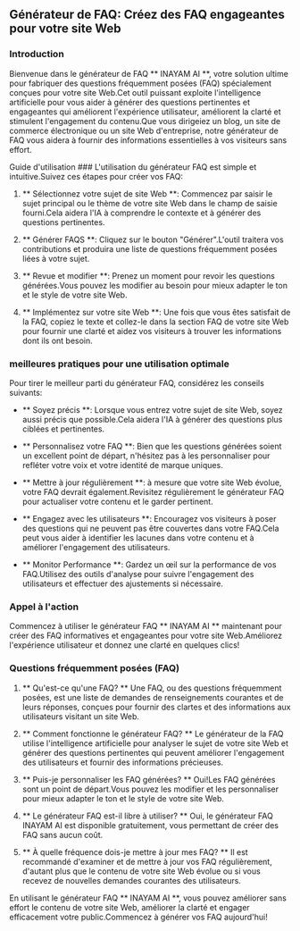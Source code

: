 ## Générateur de FAQ: Créez des FAQ engageantes pour votre site Web

### Introduction
Bienvenue dans le générateur de FAQ ** INAYAM AI **, votre solution ultime pour fabriquer des questions fréquemment posées (FAQ) spécialement conçues pour votre site Web.Cet outil puissant exploite l'intelligence artificielle pour vous aider à générer des questions pertinentes et engageantes qui améliorent l'expérience utilisateur, améliorent la clarté et stimulent l'engagement du contenu.Que vous dirigeiez un blog, un site de commerce électronique ou un site Web d'entreprise, notre générateur de FAQ vous aidera à fournir des informations essentielles à vos visiteurs sans effort.

Guide d'utilisation ###
L'utilisation du générateur FAQ est simple et intuitive.Suivez ces étapes pour créer vos FAQ:

1. ** Sélectionnez votre sujet de site Web **: Commencez par saisir le sujet principal ou le thème de votre site Web dans le champ de saisie fourni.Cela aidera l'IA à comprendre le contexte et à générer des questions pertinentes.

2. ** Générer FAQS **: Cliquez sur le bouton "Générer".L'outil traitera vos contributions et produira une liste de questions fréquemment posées liées à votre sujet.

3. ** Revue et modifier **: Prenez un moment pour revoir les questions générées.Vous pouvez les modifier au besoin pour mieux adapter le ton et le style de votre site Web.

4. ** Implémentez sur votre site Web **: Une fois que vous êtes satisfait de la FAQ, copiez le texte et collez-le dans la section FAQ de votre site Web pour fournir une clarté et aidez vos visiteurs à trouver les informations dont ils ont besoin.

### meilleures pratiques pour une utilisation optimale
Pour tirer le meilleur parti du générateur FAQ, considérez les conseils suivants:

- ** Soyez précis **: Lorsque vous entrez votre sujet de site Web, soyez aussi précis que possible.Cela aidera l'IA à générer des questions plus ciblées et pertinentes.

- ** Personnalisez votre FAQ **: Bien que les questions générées soient un excellent point de départ, n'hésitez pas à les personnaliser pour refléter votre voix et votre identité de marque uniques.

- ** Mettre à jour régulièrement **: à mesure que votre site Web évolue, votre FAQ devrait également.Revisitez régulièrement le générateur FAQ pour actualiser votre contenu et le garder pertinent.

- ** Engagez avec les utilisateurs **: Encouragez vos visiteurs à poser des questions qui ne peuvent pas être couvertes dans votre FAQ.Cela peut vous aider à identifier les lacunes dans votre contenu et à améliorer l'engagement des utilisateurs.

- ** Monitor Performance **: Gardez un œil sur la performance de vos FAQ.Utilisez des outils d'analyse pour suivre l'engagement des utilisateurs et effectuer des ajustements si nécessaire.

### Appel à l'action
Commencez à utiliser le générateur FAQ ** INAYAM AI ** maintenant pour créer des FAQ informatives et engageantes pour votre site Web.Améliorez l'expérience utilisateur et donnez une clarté en quelques clics!

### Questions fréquemment posées (FAQ)

1. ** Qu'est-ce qu'une FAQ? **
Une FAQ, ou des questions fréquemment posées, est une liste de demandes de renseignements courantes et de leurs réponses, conçues pour fournir des clartes et des informations aux utilisateurs visitant un site Web.

2. ** Comment fonctionne le générateur FAQ? **
Le générateur de la FAQ utilise l'intelligence artificielle pour analyser le sujet de votre site Web et générer des questions pertinentes qui peuvent améliorer l'engagement des utilisateurs et fournir des informations précieuses.

3. ** Puis-je personnaliser les FAQ générées? **
Oui!Les FAQ générées sont un point de départ.Vous pouvez les modifier et les personnaliser pour mieux adapter le ton et le style de votre site Web.

4. ** Le générateur FAQ est-il libre à utiliser? **
Oui, le générateur FAQ INAYAM AI est disponible gratuitement, vous permettant de créer des FAQ sans aucun coût.

5. ** À quelle fréquence dois-je mettre à jour mes FAQ? **
Il est recommandé d'examiner et de mettre à jour vos FAQ régulièrement, d'autant plus que le contenu de votre site Web évolue ou si vous recevez de nouvelles demandes courantes des utilisateurs.

En utilisant le générateur FAQ ** INAYAM AI **, vous pouvez améliorer sans effort le contenu de votre site Web, améliorer la clarté et engager efficacement votre public.Commencez à générer vos FAQ aujourd'hui!